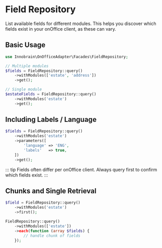 # Field Repository

List available fields for different modules. This helps you discover which fields exist in your onOffice client, as these can vary.

## Basic Usage
```php
use Innobrain\OnOfficeAdapter\Facades\FieldRepository;

// Multiple modules
$fields = FieldRepository::query()
    ->withModules(['estate', 'address'])
    ->get();

// Single module
$estateFields = FieldRepository::query()
    ->withModules('estate')
    ->get();
```

## Including Labels / Language
```php
$fields = FieldRepository::query()
    ->withModules('estate')
    ->parameters([
        'language' => 'ENG',
        'labels'   => true,
    ])
    ->get();
```

::: tip
Fields often differ per onOffice client. Always query first to confirm which fields exist.
:::

## Chunks and Single Retrieval
```php
$field = FieldRepository::query()
    ->withModules('estate')
    ->first();

FieldRepository::query()
    ->withModules(['estate'])
    ->each(function (array $fields) {
        // handle chunk of fields
    });
```